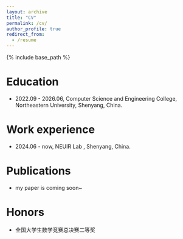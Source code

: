 ```yaml
---
layout: archive
title: "CV"
permalink: /cv/
author_profile: true
redirect_from:
  - /resume
---
```


{% include base_path %}

Education
======
* 2022.09 - 2026.06, Computer Science and Engineering College, Northeastern University, Shenyang, China.

Work experience 
======
* 2024.06 - now, NEUIR Lab , Shenyang, China.


Publications
======
* my paper is coming soon~
  
Honors
======
* 全国大学生数学竞赛总决赛二等奖